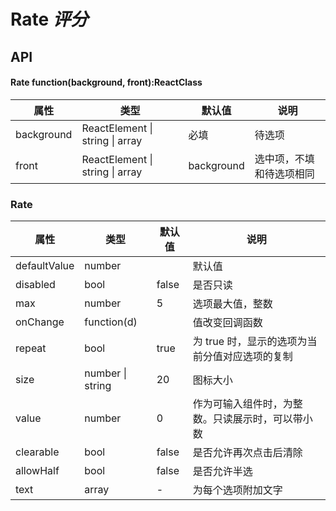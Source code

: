 # Rate *评分*

<example />

## API

#### Rate function(background, front):ReactClass

| 属性 | 类型 | 默认值 | 说明 |
| --- | --- | --- | --- |
| background | ReactElement \| string \| array | 必填 | 待选项 |
| front | ReactElement \| string \| array | background | 选中项，不填和待选项相同 |

### Rate

| 属性 | 类型 | 默认值 | 说明 |
| --- | --- | --- | --- |
| defaultValue | number | | 默认值 |
| disabled | bool | false | 是否只读 |
| max | number | 5 | 选项最大值，整数 |
| onChange | function(d) | | 值改变回调函数 |
| repeat | bool | true | 为 true 时，显示的选项为当前分值对应选项的复制 |
| size | number \| string | 20 | 图标大小 |
| value | number | 0 | 作为可输入组件时，为整数。只读展示时，可以带小数 |
| clearable | bool | false | 是否允许再次点击后清除 |
| allowHalf | bool | false | 是否允许半选 |
| text | array | - | 为每个选项附加文字 |